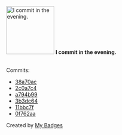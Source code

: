 <img src="https://my-badges.github.io/my-badges/evening-commits.png" alt="I commit in the evening." title="I commit in the evening." width="128">
<strong>I commit in the evening.</strong>
<br><br>

Commits:

- <a href="https://github.com/n3rada/Responder/commit/38a70ac6e01e75385d740ffc57d133fc26c3568f">38a70ac</a>
- <a href="https://github.com/n3rada/toboggan/commit/2c0a7c43e980944724a493f9d314a6019422f9f8">2c0a7c4</a>
- <a href="https://github.com/n3rada/toboggan/commit/a794b996a3f06f00f497bc4963db193f9718ef9c">a794b99</a>
- <a href="https://github.com/n3rada/toboggan/commit/3b3dc640c8762b4b03aee2faeec2bbedb166bf78">3b3dc64</a>
- <a href="https://github.com/n3rada/toboggan/commit/11bbc7f5203e76caa0640ccdaaf52cb6f18c894d">11bbc7f</a>
- <a href="https://github.com/n3rada/toboggan/commit/0f762aa4535557838643124a764560b35bc390b2">0f762aa</a>


Created by <a href="https://github.com/my-badges/my-badges">My Badges</a>